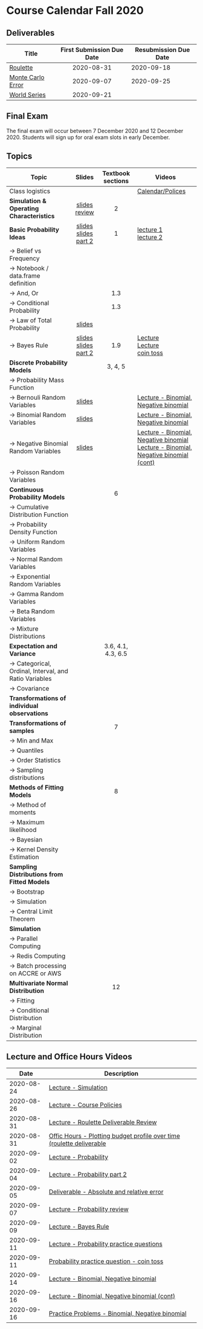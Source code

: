 # Course Calendar Fall 2020

## Deliverables

| Title | First Submission Due Date | Resubmission Due Date |
|---|:---:|---|
| <a class = 'callink' href ='https://github.com/thomasgstewart/data-science-5620-Fall-2020/blob/master/deliverables/01-roulette.md'>Roulette</a> | 2020-08-31 | 2020-09-18 |
| <a class = 'callink' href ='https://github.com/thomasgstewart/data-science-5620-Fall-2020/blob/master/deliverables/02-monte-carlo-error.md'>Monte Carlo Error</a> | 2020-09-07 | 2020-09-25  |
| <a class = 'callink' href ='https://github.com/thomasgstewart/data-science-5620-Fall-2020/blob/master/deliverables/03-probability-calcs.md'>World Series</a> | 2020-09-21 |  |


## Final Exam

The final exam will occur between 7 December 2020 and 12 December 2020.  Students will sign up for oral exam slots in early December.

## Topics

| Topic | Slides | Textbook sections | Videos |
|---|:---:|:---:|---|
| Class logistics | | |<a href='https://vbiostat.app.vumc.org/index.php/s/BNNBgE4frZEaQC2'>Calendar/Polices</a> |
| **Simulation & Operating Characteristics** | <a class = 'callink' href ='https://biostatdata.app.vumc.org/tgs/01-simulation-slides.html'>slides</a><br>[review](https://biostatdata.app.vumc.org/tgs/02-simulation-review-slides.html) | 2 |  |
| **Basic Probability Ideas** | [slides](https://biostatdata.app.vumc.org/tgs/03-probability-basics-slides.html) <br> [slides part 2](https://biostatdata.app.vumc.org/tgs/04-probability-basics-part2-slides.html) | 1 | [lecture 1](https://vbiostat.app.vumc.org/index.php/s/ZTp9GkFBqHzo5oG) <br> [lecture 2](https://vbiostat.app.vumc.org/index.php/s/HPgzdztncLnHqob) |
|  → Belief vs Frequency  | | | |
|  → Notebook / data.frame definition  | | | |
|  → And, Or  | | 1.3 | |
|  → Conditional Probability | | 1.3 | |
|  → Law of Total Probability | [slides](./lectures/04-probability-bayes-rule.pdf) |
|  → Bayes Rule | [slides](./lectures/04-probability-bayes-rule.pdf) <br> [slides part 2](./lectures/04-more-bayes.pdf) | 1.9 | [Lecture](https://vbiostat.app.vumc.org/index.php/s/QiGcZmD7Rk8C7k9) <br> [Lecture](https://vbiostat.app.vumc.org/index.php/s/W6dXZFjsop3HW8K) <br> [coin toss](https://vbiostat.app.vumc.org/index.php/s/xRB9aMDC4AEn5di)|
| **Discrete Probability Models** | | 3, 4, 5 | |
| → Probability Mass Function | | | |
| → Bernouli Random Variables | [slides](https://biostatdata.app.vumc.org/tgs/05-binomial-prob.html) | | [Lecture - Binomial, Negative binomial](https://vbiostat.app.vumc.org/index.php/s/tfH5MayYYnaotk8) |
| → Binomial Random Variables | [slides](https://biostatdata.app.vumc.org/tgs/05-binomial-prob.html)| | [Lecture - Binomial, Negative binomial](https://vbiostat.app.vumc.org/index.php/s/tfH5MayYYnaotk8) |
| → Negative Binomial Random Variables | [slides](https://biostatdata.app.vumc.org/tgs/05-binomial-prob.html) | | [Lecture - Binomial, Negative binomial](https://vbiostat.app.vumc.org/index.php/s/tfH5MayYYnaotk8) <br> [Lecture - Binomial, Negative binomial (cont)](https://vbiostat.app.vumc.org/index.php/s/H3wYDm89L5sp6qW)  |
| → Poisson Random Variables | | | |
| **Continuous Probability Models** | | 6 | |
| → Cumulative Distribution Function | | | |
| → Probability Density Function | | | |
| → Uniform Random Variables  | | | |
| → Normal Random Variables  | | | |
| → Exponential Random Variables  | | | |
| → Gamma Random Variables  | | | |
| → Beta Random Variables  | | | |
| → Mixture Distributions  | | | |
| **Expectation and Variance** | | 3.6, 4.1, 4.3, 6.5  | |
| → Categorical, Ordinal, Interval, and Ratio Variables | | | |
| → Covariance | | | |
| **Transformations of individual observations** | | | |
| **Transformations of samples** | | 7 | |
| → Min and Max | | | |
| → Quantiles | | | |
| → Order Statistics | | | |
| → Sampling distributions | | | |
| **Methods of Fitting Models** | | 8 | |
| → Method of moments | | | |
| → Maximum likelihood | | | |
| → Bayesian | | | |
| → Kernel Density Estimation | | | |
| **Sampling Distributions from Fitted Models**| | | |
| → Bootstrap | | | |
| → Simulation | | | |
| → Central Limit Theorem | | | |
| **Simulation** | | | |
| → Parallel Computing | | | |
| → Redis Computing | | | |
| → Batch processing on ACCRE or AWS | | | |
| **Multivariate Normal Distribution** | | 12 | |
| → Fitting | | | |
| → Conditional Distribution | | | |
| → Marginal Distribution | | | |

## Lecture and Office Hours Videos

| Date | Description |
|---|---|
| 2020-08-24 | [Lecture - Simulation](https://vbiostat.app.vumc.org/index.php/s/mTEyw4YZcLp9BCq) |
| 2020-08-26 | [Lecture - Course Policies](https://vbiostat.app.vumc.org/index.php/s/BNNBgE4frZEaQC2) |
| 2020-08-31 | [Lecture - Roulette Deliverable Review](https://vbiostat.app.vumc.org/index.php/s/wyzQBBJooN2EZGT) |
| 2020-08-31 | [Offic Hours - Plotting budget profile over time (roulette deliverable](https://vbiostat.app.vumc.org/index.php/s/EBRyoKNSeziZk2d) |
| 2020-09-02 | [Lecture - Probability](https://vbiostat.app.vumc.org/index.php/s/ZTp9GkFBqHzo5oG) |
| 2020-09-04 | [Lecture - Probability part 2](https://vbiostat.app.vumc.org/index.php/s/HPgzdztncLnHqob) |
| 2020-09-05 | [Deliverable - Absolute and relative error](https://vbiostat.app.vumc.org/index.php/s/29CpdaTTRicBp2p) |
| 2020-09-07 | [Lecture - Probability review](https://vbiostat.app.vumc.org/index.php/s/pypYELcirmqzZFe) |
| 2020-09-09 | [Lecture - Bayes Rule](https://vbiostat.app.vumc.org/index.php/s/QiGcZmD7Rk8C7k9) |
| 2020-09-11 | [Lecture - Probability practice questions](https://vbiostat.app.vumc.org/index.php/s/W6dXZFjsop3HW8K)|
| 2020-09-11 | [Probability practice question - coin toss](https://vbiostat.app.vumc.org/index.php/s/xRB9aMDC4AEn5di)|
| 2020-09-14 | [Lecture - Binomial, Negative binomial](https://vbiostat.app.vumc.org/index.php/s/tfH5MayYYnaotk8) |
| 2020-09-16 | [Lecture - Binomial, Negative binomial (cont)](https://vbiostat.app.vumc.org/index.php/s/H3wYDm89L5sp6qW) |
| 2020-09-16 | [Practice Problems - Binomial, Negative binomial](https://vbiostat.app.vumc.org/index.php/s/ETed5MT7ycA6NQz) | 